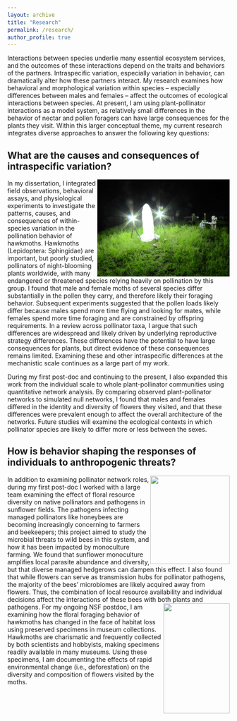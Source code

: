 ```yaml
---
layout: archive
title: "Research"
permalink: /research/
author_profile: true
---
```


Interactions between species underlie many essential ecosystem services, and the outcomes of these interactions depend on the traits and behaviors of the partners. Intraspecific variation, especially variation in behavior, can dramatically alter how these partners interact. My research examines how behavioral and morphological variation within species – especially differences between males and females – affect the outcomes of ecological interactions between species. At present, I am using plant-pollinator interactions as a model system, as relatively small differences in the behavior of nectar and pollen foragers can have large consequences for the plants they visit.
Within this larger conceptual theme, my current research integrates diverse approaches to answer the following key questions: 

## What are the causes and consequences of intraspecific variation? ##
<img src="/assets/images/dark_blacklighting.jpg" align="right" width="300" height="220">
In my dissertation, I integrated field observations, behavioral assays, and physiological experiments to investigate the patterns, causes, and consequences of within-species variation in the pollination behavior of hawkmoths. Hawkmoths (Lepidoptera: Sphingidae) are important, but poorly studied, pollinators of night-blooming plants worldwide, with many endangered or threatened species relying heavily on pollination by this group. 
I found that male and female moths of several species differ substantially in the pollen they carry, and therefore likely their foraging behavior.  Subsequent experiments suggested that the pollen loads likely differ because males spend more time flying and looking for mates, while females spend more time foraging and are constrained by offspring requirements. In a review across pollinator taxa, I argue that such differences are widespread and likely driven by underlying reproductive strategy differences. These differences have the potential to have large consequences for plants, but direct evidence of these consequences remains limited. Examining these and other intraspecific differences at the mechanistic scale continues as a large part of my work.

During my first post-doc and continuing to the present, I also expanded this work from the individual scale to whole plant-pollinator communities using quantitative network analysis. By comparing observed plant-pollinator networks to simulated null networks, I found that males and females differed in the identity and diversity of flowers they visited, and that these differences were prevalent enough to affect the overall architecture of the networks. Future studies will examine the ecological contexts in which pollinator species are likely to differ more or less between the sexes. 

## How is behavior shaping the responses of individuals to anthropogenic threats? ##
<img src="/assets/images/IMG_20190722_105136743.jpg" align="right" width="180" height="200">
In addition to examining pollinator network roles, during my first post-doc I worked with a large team examining the effect of floral resource diversity on native pollinators and pathogens in sunflower fields. The pathogens infecting managed pollinators like honeybees are becoming increasingly concerning to farmers and beekeepers; this project aimed to study the microbial threats to wild bees in this system, and how it has been impacted by monoculture farming. We found that sunflower monoculture amplifies local parasite abundance and diversity, but that diverse managed hedgerows can dampen this effect. I also found that while flowers can serve as transmission hubs for pollinator pathogens, the majority of the bees’ microbiomes are likely acquired away from flowers. Thus, the combination of local resource availability and individual decisions affect the interactions of these bees with both plants and pathogens. 

<img src="/assets/images/IMG_20210913_091913270.jpg" align="right" width="150" height="250">
For my ongoing NSF postdoc, I am examining how the floral foraging behavior of hawkmoths has changed in the face of habitat loss using preserved specimens in museum collections. Hawkmoths are charismatic and frequently collected by both scientists and hobbyists, making specimens readily available in many museums. Using these specimens, I am documenting the effects of rapid environmental change (i.e., deforestation) on the diversity and composition of flowers visited by the moths. 
